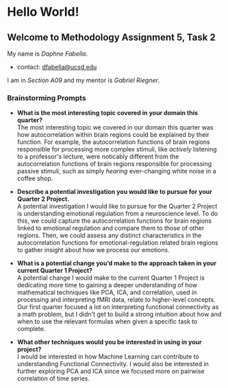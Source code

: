 # Hello World!

## Welcome to Methodology Assignment 5, Task 2

My name is *Daphne Fabella*.
- contact: dfabella@ucsd.edu

I am in *Section A09* and my mentor is *Gabriel Riegner*.

### Brainstorming Prompts
- **What is the most interesting topic covered in your domain this quarter?**  
The most interesting topic we covered in our domain this quarter was how autocorrelation within brain regions could be explained by their function. For example, the autocorrelation functions of brain regions responsible for processing more complex stimuli, like *actively* listening to a professor's lecture, were noticably different from the autocorrelation functions of brain regions responsible for processing passive stimuli, such as simply *hearing* ever-changing white noise in a coffee shop.

- **Describe a potential investigation you would like to pursue for your Quarter 2 Project.**  
A potential investigation I would like to pursue for the Quarter 2 Project is understanding emotional regulation from a neuroscience level. To do this, we could capture the autocorrelation functions for brain regions linked to emotional regulation and compare them to those of other regions. Then, we could assess any distinct characteristics in the autocorrelation functions for emotional-regulation related brain regions to gather insight about how we process our emotions.

- **What is a potential change you’d make to the approach taken in your current Quarter 1 Project?**  
A potential change I would make to the current Quarter 1 Project is dedicating more time to gaining a deeper understanding of how mathematical techniques like PCA, ICA, and correlation, used in processing and interpreting fMRI data, relate to higher-level concepts. Our first quarter focused a lot on interpreting functional connectivity as a math problem, but I didn't get to build a strong intuition about how and when to use the relevant formulas when given a specific task to complete.


- **What other techniques would you be interested in using in your project?**  
I would be interested in how Machine Learning can contribute to understanding Functional Connectivity. I would also be interested in further exploring PCA and ICA since we focused more on pairwise correlation of time series. 
